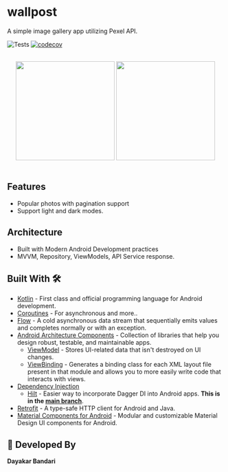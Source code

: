 # wallpost
A simple image gallery app utilizing Pexel API.

![Tests](https://github.com/wajahatkarim3/Imagine/workflows/Tests/badge.svg)  [![codecov](https://codecov.io/gh/wajahatkarim3/Imagine/branch/main/graph/badge.svg?token=rYP14UIojU)](https://codecov.io/gh/wajahatkarim3/Imagine)

<br/>

<div align="center">
  <img src="https://github.com/wajahatkarim3/Imagine/blob/main/screenshots/PopularPhotosDay.png" width="230px" /> 
  <img src="https://github.com/wajahatkarim3/Imagine/blob/main/screenshots/PhotoDetailsDay.png" width="230px" />
  <br>
</div>

<br/>

## Features
* Popular photos with pagination support
* Support light and dark modes.

## Architecture
* Built with Modern Android Development practices
* MVVM, Repository, ViewModels, API Service response.

## Built With 🛠
- [Kotlin](https://kotlinlang.org/) - First class and official programming language for Android development.
- [Coroutines](https://kotlinlang.org/docs/reference/coroutines-overview.html) - For asynchronous and more..
- [Flow](https://kotlin.github.io/kotlinx.coroutines/kotlinx-coroutines-core/kotlinx.coroutines.flow/-flow/) - A cold asynchronous data stream that sequentially emits values and completes normally or with an exception.
- [Android Architecture Components](https://developer.android.com/topic/libraries/architecture) - Collection of libraries that help you design robust, testable, and maintainable apps.
  - [ViewModel](https://developer.android.com/topic/libraries/architecture/viewmodel) - Stores UI-related data that isn't destroyed on UI changes.
  - [ViewBinding](https://developer.android.com/topic/libraries/view-binding) - Generates a binding class for each XML layout file present in that module and allows you to more easily write code that interacts with views.
- [Dependency Injection](https://developer.android.com/training/dependency-injection)
  - [Hilt](https://dagger.dev/hilt) - Easier way to incorporate Dagger DI into Android apps. **This is in the [main branch](https://github.com/wajahatkarim3/Imagine)**.
- [Retrofit](https://square.github.io/retrofit/) - A type-safe HTTP client for Android and Java.
- [Material Components for Android](https://github.com/material-components/material-components-android) - Modular and customizable Material Design UI components for Android.

## 👨 Developed By

**Dayakar Bandari**

